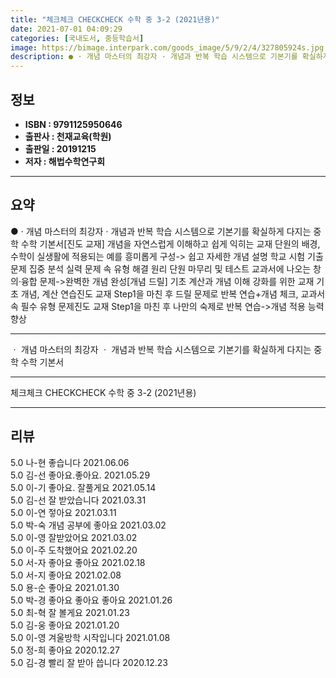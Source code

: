 ```yaml
---
title: "체크체크 CHECKCHECK 수학 중 3-2 (2021년용)"
date: 2021-07-01 04:09:29
categories: [국내도서, 중등학습서]
image: https://bimage.interpark.com/goods_image/5/9/2/4/327805924s.jpg
description: ● · 개념 마스터의 최강자 · 개념과 반복 학습 시스템으로 기본기를 확실하게 다지는 중학 수학 기본서[진도 교재] 개념을 자연스럽게 이해하고 쉽게 익히는 교재 단원의 배경, 수학이 실생활에 적용되는 예를 흥미롭게 구성-> 쉽고 자세한 개념 설명 학교 시험 기출문제 집중 분석 실력
---
```


## **정보**

- **ISBN : 9791125950646**
- **출판사 : 천재교육(학원)**
- **출판일 : 20191215**
- **저자 : 해법수학연구회**

------



## **요약**

●  · 개념 마스터의 최강자 · 개념과 반복 학습 시스템으로 기본기를 확실하게 다지는 중학 수학 기본서[진도 교재] 개념을 자연스럽게 이해하고 쉽게 익히는 교재  단원의 배경, 수학이 실생활에 적용되는 예를 흥미롭게 구성-> 쉽고 자세한 개념 설명 학교 시험 기출문제 집중 분석 실력 문제 속 유형 해결 원리 단원 마무리 및 테스트 교과서에 나오는 창의·융합 문제->완벽한 개념 완성[개념 드릴] 기초 계산과 개념 이해 강화를 위한 교재  기초 개념, 계산 연습진도 교재 Step1을 마친 후 드릴 문제로 반복 연습+개념 체크, 교과서 속 필수 유형 문제진도 교재 Step1을 마친 후 나만의 숙제로 반복 연습->개념 적용 능력 향상

------

ㆍ 개념 마스터의 최강자
ㆍ 개념과 반복 학습 시스템으로 기본기를 확실하게 다지는 중학 수학 기본서

------


체크체크 CHECKCHECK 수학 중 3-2 (2021년용) 

------


## **리뷰** 

5.0 나-현 좋습니다 2021.06.06 <br/>5.0 김-선 좋아요.좋아요. 2021.05.29 <br/>5.0 이-기 좋아요. 잘풀게요 2021.05.14 <br/>5.0 김-선 잘 받았습니다 2021.03.31 <br/>5.0 이-연 젛아요 2021.03.11 <br/>5.0 박-숙 개념 공부에 좋아요 2021.03.02 <br/>5.0 이-영 잘받았어요 2021.03.02 <br/>5.0 이-주 도착했어요 2021.02.20 <br/>5.0 서-자 좋아요 좋아요  2021.02.18 <br/>5.0 서-지 좋아요 2021.02.08 <br/>5.0 용-순 좋아요 2021.01.30 <br/>5.0 박-경 좋아요 좋아요 좋아요 2021.01.26 <br/>5.0 최-혁 잘 볼게요 2021.01.23 <br/>5.0 김-웅 좋아요 2021.01.20 <br/>5.0 이-영 겨울방학 시작입니다 2021.01.08 <br/>5.0 정-희 좋아요 2020.12.27 <br/>5.0 김-경 빨리 잘 받아 씁니다 2020.12.23 <br/>